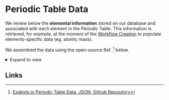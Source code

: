 # Periodic Table Data

We review below the **elemental information** stored on our database and associated with each element in the Periodic Table. This information is retrieved, for example, at the moment of the [Workflow Creation](../../workflow-designer/overview.md) to populate elements-specific data (eg. atomic mass).

We assembled the data using the open-source Ref. [^1] below.

<details markdown="1">
  <summary>
     Expand to view
  </summary> 
    
    {!../lang/en/docs/extra/periodic-table.json!}

</details>

## Links

[^1]: [Exabyte.io Periodic Table Data, JSON, Github Repository](https://github.com/Exabyte-io/periodic-table)
